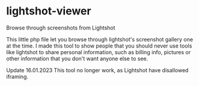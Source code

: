 # lightshot-viewer
Browse through screenshots from Lightshot

This little php file let you browse through lightshot's screenshot gallery one at the time.
I made this tool to show people that you should never use tools like lightshot to share personal information, 
such as billing info, pictures or other information that you don't want anyone else to see.


Update 16.01.2023
This tool no longer work, as Lightshot have disallowed iframing.